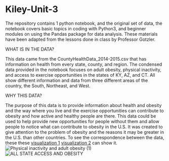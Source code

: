 # Kiley-Unit-3
The repository contains 1 python notebook, and the original set of data, the notebook covers basic topics in coding with Python3, and beginner modules on using the Pandas package for data analysis. These materials have been adapted from the lessons done in class by Professor Gotzler.

WHAT IS IN THE DATA?

This data came from the CountyHealthData_2014-2015.csv that has information on health from every state, county, and region. The condensed data provided in the notebook focuses on adult obesity, physical inactivity, and access to exercise opportunities in the states of KY, AZ, and CT. All show different information and data from three different areas of the country, the South, Northeast, and West.

WHY THIS DATA?

The purpose of this data is to provide information about health and obesity and the way where you live and the exercise opportunities can contribute to obesity and how active and healthy people are there. This data could be used to help provide new opportunities for people without them and allow people to notice what can contribute to obesity in the U.S. It was created to give attention to the problem of obesity and the reasons it may be greater in the U.S. than other countries. To see the correspondence between the data, these these  [visualization 1](https://public.flourish.studio/visualisation/11890409/) [visualization 2](https://public.flourish.studio/visualisation/11890298/) can show it. 
![Physical inactivity and adult obesity (1)](https://user-images.githubusercontent.com/118200338/204145065-ef6ca046-d3dd-4f1e-adcc-438ae0da42ce.png)
![ALL STATE ACCESS AND OBESITY](https://user-images.githubusercontent.com/118200338/204145070-f7544933-91ad-4fed-8081-84c4b559a8de.png)
